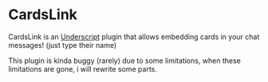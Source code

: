 # CardsLink
CardsLink is an [Underscript](https://feildmaster.github.io/UnderScript/) plugin that allows embedding cards in your chat messages! (just type their name)

This plugin is kinda buggy (rarely) due to some limitations, when these limitations are gone, i will rewrite some parts.
